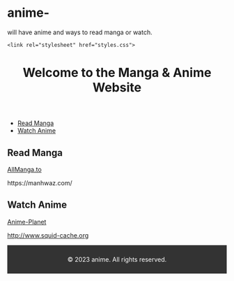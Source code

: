 # anime-
will have anime and ways to read manga or watch.














<head>
    <meta charset="UTF-8">
    <meta name="viewport" content="width=device-width, initial-scale=1.0">
    
    <link rel="stylesheet" href="styles.css">
</head>
<body>
    <header>
        <h1>Welcome to the Manga & Anime Website</h1>
    </header>
    <nav>
        <ul>
            <li><a href="#reading">Read Manga</a></li>
            <li><a href="#watching">Watch Anime</a></li>
        </ul>
    </nav>
    <section id="reading">
        <h2>Read Manga</h2>
        <p>
            <a href="https://allmanga.to/">AllManga.to</a>
            <!-- Add more external manga sources here -->
        </p> https://manhwaz.com/
    </section>
    <section id="watching">
        <h2>Watch Anime</h2>
        <p>
            <a href="https://www.anime-planet.com/">Anime-Planet</a>
            <!-- Add more external anime sources here -->
      
 http://www.squid-cache.org

 <p>
 <footer style="background-color: #333; color: #fff; text-align: center; padding: 10px;">
    <p>&copy; 2023 anime. All rights reserved.</p>
</footer>

